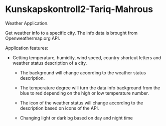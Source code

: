 # Kunskapskontroll2-Tariq-Mahrous

Weather Application.

Get weather info to a specific city. The info data is brought from Openweathermap.org API.

Application features:

- Getting temperature, humidity, wind speed, country shortcut letters and weather status description of a city.

    - The background will change acoording to the weather status description.
    
    - The temperature degree will turn the data info background from the blue to red depending on the high or low temperature number.
    
    - The icon of the weather status will change according to the description based on icons of the API.

    - Changing light or dark bg based on day and night time

